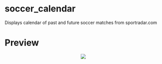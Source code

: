 # soccer_calendar
Displays calendar of past and future soccer matches from sportradar.com
# Preview
<p align="center">
<img src = "https://s1.postimg.org/1nopprr7gf/soccer_calendar.png" />
</p>
